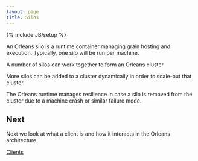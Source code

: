 ```yaml
---
layout: page
title: Silos
---
```

{% include JB/setup %}

An Orleans silo is a runtime container managing grain hosting and execution. 
Typically, one silo will be run per machine.

A number of silos can work together to form an Orleans cluster.

More silos can be added to a cluster dynamically in order to scale-out that cluster.

The Orleans runtime manages resilience in case a silo is removed from the cluster due to a machine crash or similar failure mode.

## Next
Next we look at what a client is and how it interacts in the Orleans architecture.

[Clients](Clients)